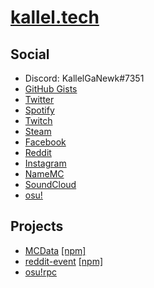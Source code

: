 # [kallel.tech](https://kallel.tech/)

## Social

- Discord: KallelGaNewk#7351
- [GitHub Gists](https://gist.github.com/KallelGaNewk)
- [Twitter](https://twitter.com/KallelGaNewk_)
- [Spotify](https://open.spotify.com/user/kallelgn)
- [Twitch](https://www.twitch.tv/kallelganewk_)
- [Steam](https://steamcommunity.com/id/yuukifur/)
- [Facebook](https://www.facebook.com/yuukifur/)
- [Reddit](https://www.reddit.com/u/KallelGaNewk)
- [Instagram](https://www.instagram.com/kallelganewk/)
- [NameMC](https://pt.namemc.com/profile/KallelGaNewk)
- [SoundCloud](https://soundcloud.com/kallelganewk)
- [osu!](https://osu.ppy.sh/users/19099551)

## Projects

- [MCData](https://github.com/KallelGaNewk/mcdata) [[npm]](https://www.npmjs.com/package/mcdata)
- [reddit-event](https://github.com/KallelGaNewk/reddit-event) [[npm]](https://www.npmjs.com/package/reddit-event)
- [osu!rpc](https://github.com/KallelGaNewk/osu-rpc)

